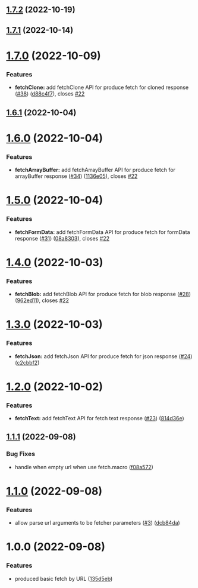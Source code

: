 ## [1.7.2](https://github.com/r17x/fetch.macro/compare/v1.7.1...v1.7.2) (2022-10-19)

## [1.7.1](https://github.com/r17x/fetch.macro/compare/v1.7.0...v1.7.1) (2022-10-14)

# [1.7.0](https://github.com/r17x/fetch.macro/compare/v1.6.1...v1.7.0) (2022-10-09)

### Features

- **fetchClone:** add fetchClone API for produce fetch for cloned response ([#38](https://github.com/r17x/fetch.macro/issues/38)) ([d88c4f7](https://github.com/r17x/fetch.macro/commit/d88c4f75aca85251f67926a204766b2b2a9957de)), closes [#22](https://github.com/r17x/fetch.macro/issues/22)

## [1.6.1](https://github.com/r17x/fetch.macro/compare/v1.6.0...v1.6.1) (2022-10-04)

# [1.6.0](https://github.com/r17x/fetch.macro/compare/v1.5.0...v1.6.0) (2022-10-04)

### Features

- **fetchArrayBuffer:** add fetchArrayBuffer API for produce fetch for arrayBuffer response ([#34](https://github.com/r17x/fetch.macro/issues/34)) ([1136e05](https://github.com/r17x/fetch.macro/commit/1136e059b168703f4dab8ae81f03d5705ee75c68)), closes [#22](https://github.com/r17x/fetch.macro/issues/22)

# [1.5.0](https://github.com/r17x/fetch.macro/compare/v1.4.0...v1.5.0) (2022-10-04)

### Features

- **fetchFormData:** add fetchFormData API for produce fetch for formData response ([#31](https://github.com/r17x/fetch.macro/issues/31)) ([08a8303](https://github.com/r17x/fetch.macro/commit/08a83036fde769c8e12ec54699963bcf14907b92)), closes [#22](https://github.com/r17x/fetch.macro/issues/22)

# [1.4.0](https://github.com/r17x/fetch.macro/compare/v1.3.0...v1.4.0) (2022-10-03)

### Features

- **fetchBlob:** add fetchBlob API for produce fetch for blob response ([#28](https://github.com/r17x/fetch.macro/issues/28)) ([962ed11](https://github.com/r17x/fetch.macro/commit/962ed11bf63ac6d51614e4b0964af8aba1caf25c)), closes [#22](https://github.com/r17x/fetch.macro/issues/22)

# [1.3.0](https://github.com/r17x/fetch.macro/compare/v1.2.0...v1.3.0) (2022-10-03)

### Features

- **fetchJson:** add fetchJson API for produce fetch for json response ([#24](https://github.com/r17x/fetch.macro/issues/24)) ([c2cbbf2](https://github.com/r17x/fetch.macro/commit/c2cbbf2154f2837552e3b2e82f94c0927171dc91))

# [1.2.0](https://github.com/r17x/fetch.macro/compare/v1.1.1...v1.2.0) (2022-10-02)

### Features

- **fetchText:** add fetchText API for fetch text response ([#23](https://github.com/r17x/fetch.macro/issues/23)) ([814d36e](https://github.com/r17x/fetch.macro/commit/814d36ee6c0ca49cb60e56262c142a06dc1c5d0c))

## [1.1.1](https://github.com/r17x/fetch.macro/compare/v1.1.0...v1.1.1) (2022-09-08)

### Bug Fixes

- handle when empty url when use fetch.macro ([f08a572](https://github.com/r17x/fetch.macro/commit/f08a57267a26e2bc5926f6025407aecd78c108e3))

# [1.1.0](https://github.com/r17x/fetch.macro/compare/v1.0.0...v1.1.0) (2022-09-08)

### Features

- allow parse url arguments to be fetcher parameters ([#3](https://github.com/r17x/fetch.macro/issues/3)) ([dcb84da](https://github.com/r17x/fetch.macro/commit/dcb84daa1bd459fbbb70d16f3efe48979b8a9f9b))

# 1.0.0 (2022-09-08)

### Features

- produced basic fetch by URL ([135d5eb](https://github.com/r17x/fetch.macro/commit/135d5ebe08d344184e7f9efa59bcca5f866fdf91))
